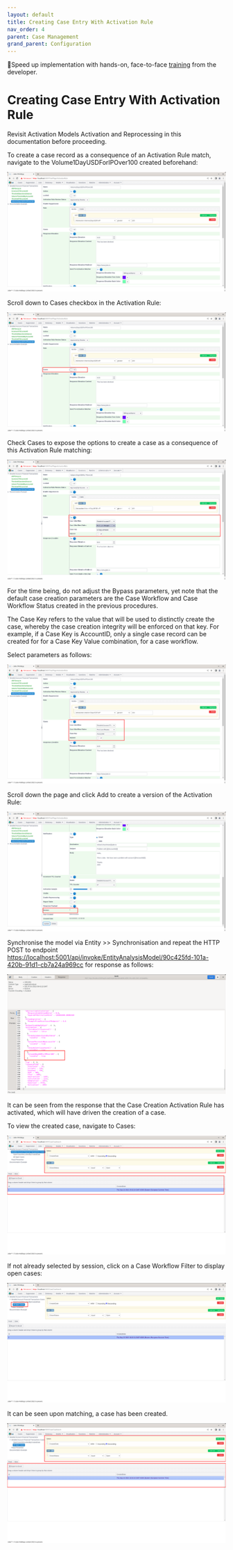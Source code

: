 ```yaml
---
layout: default
title: Creating Case Entry With Activation Rule
nav_order: 4
parent: Case Management
grand_parent: Configuration
---
```


🚀Speed up implementation with hands-on, face-to-face [training](https://www.jube.io/jube-training) from the developer.

# Creating Case Entry With Activation Rule
Revisit Activation Models Activation and Reprocessing in this documentation before proceeding.

To create a case record as a consequence of an Activation Rule match, navigate to the Volume1DayUSDForIPOver100 created beforehand:

![Image](ExistingActivationRuleToCreateACase.png)

Scroll down to Cases checkbox in the Activation Rule:

![Image](LocationOfEnableCases.png)

Check Cases to expose the options to create a case as a consequence of this Activation Rule matching:

![Image](ExposedCreateCaseInActivationRule.png)

For the time being,  do not adjust the Bypass parameters,  yet note that the default case creation parameters are the Case Workflow and Case Workflow Status created in the previous procedures.

The Case Key refers to the value that will be used to distinctly create the case,  whereby the case creation integrity will be enforced on that key.  For example,  if a Case Key is AccountID,  only a single case record can be created for for a Case Key Value combination,  for a case workflow.

Select parameters as follows:

![Image](ValuesToCreateACaseByAccountId.png)

Scroll down the page and click Add to create a version of the Activation Rule:

![Image](VersionOfActivationRuleWithCaseCreation.png)

Synchronise the model via Entity >> Synchronisation and repeat the HTTP POST to endpoint [https://localhost:5001/api/invoke/EntityAnalysisModel/90c425fd-101a-420b-91d1-cb7a24a969cc](https://localhost:5001/api/invoke/EntityAnalysisModel/90c425fd-101a-420b-91d1-cb7a24a969cc) for response as follows:

![Image](ActivatedForCaseCreationInResponsePayload.png)

It can be seen from the response that the Case Creation Activation Rule has activated,  which will have driven the creation of a case.

To view the created case,  navigate to Cases:

![Image](CasesAvailable.png)

If not already selected by session,  click on a Case Workflow Filter to display open cases:

![Image](ClickingOnCasesWorkflowFilter.png)

It can be seen upon matching,  a case has been created.

![Image](CasesOnExplictFilterSelect.png)


